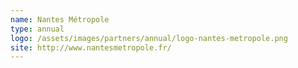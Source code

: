 ```yaml
---
name: Nantes Métropole
type: annual
logo: /assets/images/partners/annual/logo-nantes-metropole.png
site: http://www.nantesmetropole.fr/
---
```

